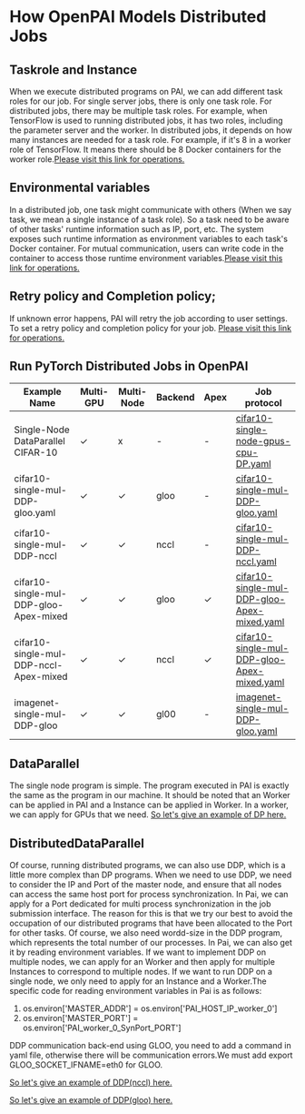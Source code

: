﻿# How OpenPAI Models Distributed Jobs
## Taskrole and Instance
When we execute distributed programs on PAI, we can add different task roles for our job. For single server jobs, there is only one task role. For distributed jobs, there may be multiple task roles. For example, when TensorFlow is used to running distributed jobs, it has two roles, including the parameter server and the worker. In distributed jobs, it depends on how many instances are needed for a task role. For example, if it's 8 in a worker role of TensorFlow. It means there should be 8 Docker containers for the worker role.[Please visit this link for operations.](https://openpai.readthedocs.io/en/latest/manual/cluster-user/how-to-use-advanced-job-settings.html#multiple-task-roles)

## Environmental variables
In a distributed job, one task might communicate with others (When we say task, we mean a single instance of a task role). So a task need to be aware of other tasks' runtime information such as IP, port, etc. The system exposes such runtime information as environment variables to each task's Docker container. For mutual communication, users can write code in the container to access those runtime environment variables.[Please visit this link for operations.](https://openpai.readthedocs.io/en/latest/manual/cluster-user/how-to-use-advanced-job-settings.html#environmental-variables-and-port-reservation)

## Retry policy and Completion policy;
If unknown error happens, PAI will retry the job according to user settings. To set a retry policy and completion policy for your job.
[Please visit this link for operations.](https://openpai.readthedocs.io/en/latest/manual/cluster-user/how-to-use-advanced-job-settings.html#job-exit-spec-retry-policy-and-completion-policy)
## Run PyTorch Distributed Jobs in OpenPAI

Example Name | Multi-GPU | Multi-Node | Backend |Apex| Job protocol |
---|---|---|---|---|---| 
Single-Node DataParallel CIFAR-10 | ✓| x | -|-| [cifar10-single-node-gpus-cpu-DP.yaml](https://github.com/vvfreesoul/pai/blob/master/examples/Yaml/cifar10-single-node-gpus-cpu-DP.yaml)|
cifar10-single-mul-DDP-gloo.yaml | ✓|  ✓ | gloo|-| [cifar10-single-mul-DDP-gloo.yaml](https://github.com/vvfreesoul/pai/blob/master/examples/Yaml/cifar10-single-mul-DDP-gloo.yaml)|
cifar10-single-mul-DDP-nccl | ✓| ✓ |nccl|-| [cifar10-single-mul-DDP-nccl.yaml](https://github.com/vvfreesoul/pai/blob/master/examples/Yaml/cifar10-single-mul-DDP-nccl.yaml)|
cifar10-single-mul-DDP-gloo-Apex-mixed | ✓|  ✓ | gloo|✓ | [cifar10-single-mul-DDP-gloo-Apex-mixed.yaml](https://github.com/vvfreesoul/pai/blob/master/examples/Yaml/cifar10-single-mul-DDP-gloo-Apex-mixed.yaml)|
cifar10-single-mul-DDP-nccl-Apex-mixed | ✓|  ✓ | nccl|  ✓ | [cifar10-single-mul-DDP-gloo-Apex-mixed.yaml](https://github.com/vvfreesoul/pai/blob/master/examples/Yaml/cifar10-single-mul-DDP-gloo-Apex-mixed.yaml)|
imagenet-single-mul-DDP-gloo | ✓|  ✓| gl00|-| [imagenet-single-mul-DDP-gloo.yaml](https://github.com/vvfreesoul/pai/blob/master/examples/Yaml/Lite-imagenet-single-mul-DDP-gloo.yaml)|

## DataParallel
The single node program is simple. The program executed in PAI is exactly the same as the program in our machine. It should be noted that an Worker can be applied in PAI and a Instance can be applied in Worker. In a worker, we can apply for GPUs that we need.  [So let's give an example of DP here.]()

## DistributedDataParallel
Of course, running distributed programs, we can also use DDP, which is a little more complex than DP programs. When we need to use DDP, we need to consider the IP and Port of the master node, and ensure that all nodes can access the same host port for process synchronization. In Pai, we can apply for a Port dedicated for multi process synchronization in the job submission interface. The reason for this is that we try our best to avoid the occupation of our distributed programs that have been allocated to the Port for other tasks. Of course, we also need wordd-size in the DDP program, which represents the total number of our processes. In Pai, we can also get it by reading environment variables. If we want to implement DDP on multiple nodes, we can apply for an Worker and then apply for multiple Instances to correspond to multiple nodes. If we want to run DDP on a single node, we only need to apply for an Instance and a Worker.The specific code for reading environment variables in Pai is as follows:
1. os.environ['MASTER_ADDR'] = os.environ['PAI_HOST_IP_worker_0']
2. os.environ['MASTER_PORT'] = os.environ['PAI_worker_0_SynPort_PORT']

DDP communication back-end using GLOO, you need to add a command in yaml file, otherwise there will be communication errors.We must add export GLOO_SOCKET_IFNAME=eth0 for GLOO.

[So let's give an example of DDP(nccl) here.]()

[So let's give an example of DDP(gloo) here.]()

